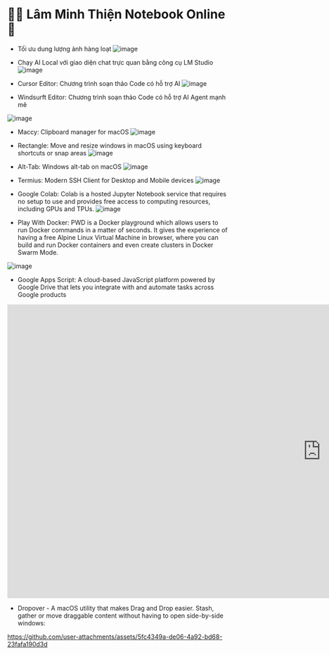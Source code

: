 # 👨‍💻 Lâm Minh Thiện Notebook Online 🚀
- Tối ưu dung lượng ảnh hàng loạt
![image](https://github.com/user-attachments/assets/6c97d407-8774-429a-83e1-562f60cde79d)

- Chạy AI Local với giao diện chat trực quan bằng công cụ LM Studio
![image](https://github.com/user-attachments/assets/55d9c39b-97b4-4c43-88bc-872f957c60cb)

- Cursor Editor: Chương trình soạn thảo Code có hỗ trợ AI
![image](https://github.com/user-attachments/assets/95080453-29d9-4bf7-a148-6cbbc08ba46f)

- Windsurft Editor: Chương trình soạn thảo Code có hỗ trợ AI Agent mạnh mẽ

![image](https://github.com/user-attachments/assets/cbf5c16c-0095-48d3-8c88-660e528d708c)

- Maccy: Clipboard manager for macOS
![image](https://github.com/user-attachments/assets/10481648-b848-48c0-a5f4-59fc6346c174)

- Rectangle: Move and resize windows in macOS using keyboard shortcuts or snap areas
![image](https://github.com/user-attachments/assets/fb66e2ec-321b-4474-85e7-0aa7f0b7a571)

- Alt-Tab: Windows alt-tab on macOS
![image](https://github.com/user-attachments/assets/c6b95437-90ea-4596-8f3f-8e5ae6ba618a)

- Termius: Modern SSH Client for Desktop and Mobile devices
![image](https://github.com/user-attachments/assets/05a34f3f-a08a-4c70-b1e2-5b4111ccf00f)

- Google Colab: Colab is a hosted Jupyter Notebook service that requires no setup to use and provides free access to computing resources, including GPUs and TPUs.
![image](https://github.com/user-attachments/assets/54251189-8f54-4c31-bbdb-23847839ae40)

- Play With Docker: PWD is a Docker playground which allows users to run Docker commands in a matter of seconds. It gives the experience of having a free Alpine Linux Virtual Machine in browser, where you can build and run Docker containers and even create clusters in Docker Swarm Mode.

![image](https://github.com/user-attachments/assets/7b60219a-13fc-4b88-94e3-9fa3624d6a38)

- Google Apps Script: A cloud-based JavaScript platform powered by Google Drive that lets you integrate with and automate tasks across Google products
  
<iframe width="1425" height="668" src="https://www.youtube.com/embed/2eElfBgqJLY" title="what is Google Apps Script?  [Tutorial]" frameborder="0" allow="accelerometer; autoplay; clipboard-write; encrypted-media; gyroscope; picture-in-picture; web-share" referrerpolicy="strict-origin-when-cross-origin" allowfullscreen></iframe>

- Dropover - A macOS utility that makes Drag and Drop easier. Stash, gather or move draggable content without having to open side-by-side windows:

https://github.com/user-attachments/assets/5fc4349a-de06-4a92-bd68-23fafa190d3d



